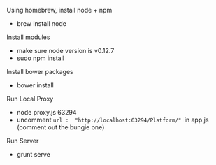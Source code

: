 Using homebrew, install node + npm

* brew install node

Install modules
* make sure node version is v0.12.7
* sudo npm install

Install bower packages

* bower install

Run Local Proxy

* node proxy.js 63294
* uncomment `url :  "http://localhost:63294/Platform/" `in app.js (comment out the bungie one)

Run Server

* grunt serve
